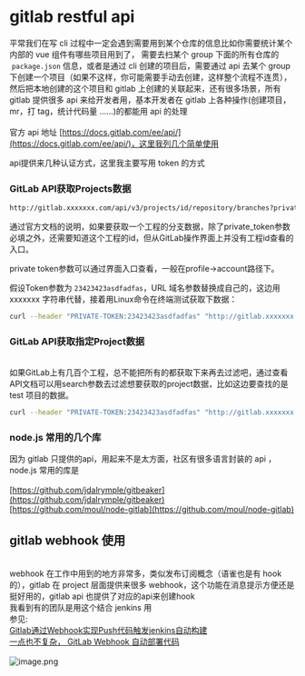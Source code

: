 <!--
 * @Author: hucheng
 * @Date: 2020-05-16 17:17:03
 * @Description: here is des
--> 
# gitlab restful api

平常我们在写 cli 过程中一定会遇到需要用到某个仓库的信息比如你需要统计某个内部的 vue 组件有哪些项目用到了， 需要去扫某个 group 下面的所有仓库的   `package.json` 信息，或者是通过 cli 创建的项目后，需要通过 api 去某个 group下创建一个项目（如果不这样，你可能需要手动去创建，这样整个流程不连贯），然后把本地创建的这个项目和 gitlab 上创建的关联起来，还有很多场景，所有 gitlab 提供很多 api 来给开发者用，基本开发者在 gitlab 上各种操作(创建项目，mr，打 tag，统计代码量 ......)的都能用 api 的处理<br />
<br />官方 api 地址 [https://docs.gitlab.com/ee/api/](https://docs.gitlab.com/ee/api/)，这里我列几个简单使用

api提供来几种认证方式，这里我主要写用 token 的方式<br />

<a name="5MBgi"></a>
### GitLab API获取Projects数据


```bash
http://gitlab.xxxxxxx.com/api/v3/projects/id/repository/branches?private_token=abcdefghijk
```
通过官方文档的说明，如果要获取一个工程的分支数据，除了private_token参数必填之外，还需要知道这个工程的id，但从GitLab操作界面上并没有工程id查看的入口。

private token参数可以通过界面入口查看，一般在profile->account路径下。

假设Token参数为 `23423423asdfadfas`，URL 域名参数替换成自己的，这边用 xxxxxxx 字符串代替，接着用Linux命令在终端测试获取下数据：
```bash
curl --header "PRIVATE-TOKEN:23423423asdfadfas" "http://gitlab.xxxxxxx.com/api/v3/projects"
```


<a name="K6iBu"></a>
### GitLab API获取指定Project数据

<br />如果GitLab上有几百个工程，总不能把所有的都获取下来再去过滤吧，通过查看API文档可以用search参数去过滤想要获取的project数据，比如这边要查找的是 test 项目的数据。<br />

```bash
curl --header "PRIVATE-TOKEN:23423423asdfadfas" "http://gitlab.xxxxxxx.com/api/v3/projects?search=test"
```
<a name="6rg6d"></a>
### node.js 常用的几个库
因为 gitlab 只提供的api，用起来不是太方面，社区有很多语言封装的 api ，node.js 常用的库是<br />
<br />[https://github.com/jdalrymple/gitbeaker](https://github.com/jdalrymple/gitbeaker)<br />[https://github.com/moul/node-gitlab](https://github.com/moul/node-gitlab)

## gitlab webhook 使用


<br />webhook 在工作中用到的地方非常多，类似发布订阅概念（语雀也是有 hook 的），gitlab 在 project 层面提供来很多 webhook，这个功能在消息提示方便还是挺好用的，gitlab api 也提供了对应的api来创建hook<br />我看到有的团队是用这个结合 jenkins 用<br />参见:<br />[Gitlab通过Webhook实现Push代码触发jenkins自动构建](https://mp.weixin.qq.com/s?src=11&timestamp=1589083120&ver=2329&signature=Lc8b3mf4t0QzBsUjzB6ob8R*3e1jGqK8Rjw20316MLE7bTBI4*RErs6ZJ5ixsbs1iKAIK7S4LlYQOyyOhmoxZlxsHxyrRIn23BR-tS-Asn84UqeS4MgAJE2393zv2G0j&new=1)<br />[一点也不复杂， GitLab Webhook 自动部署代码](https://mp.weixin.qq.com/s?src=11&timestamp=1589083120&ver=2329&signature=1u4vBZLdSA4Fjn7pSK6jgix4i2voHArIyMnRREYO1MnajYThWE8X*blvL9i6SqCezVqlyeKfpVxHIWtPuuLILqPXW5cr5iUoMePrye4vnbHSlPZQTyM*elDysQ*E7-eK&new=1)<br />
<br />![image.png](https://cdn.nlark.com/yuque/0/2020/png/117116/1589084321494-16078537-5762-4990-9403-809a6e7394c2.png#align=left&display=inline&height=1712&margin=%5Bobject%20Object%5D&name=image.png&originHeight=1712&originWidth=3492&size=681911&status=done&style=none&width=3492)<br />


